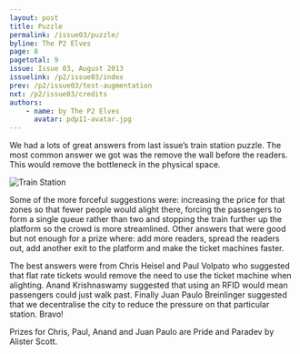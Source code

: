 ```yaml
---
layout: post
title: Puzzle
permalink: /issue03/puzzle/
byline: The P2 Elves
page: 8
pagetotal: 9
issue: Issue 03, August 2013
issuelink: /p2/issue03/index
prev: /p2/issue03/test-augmentation
nxt: /p2/issue03/credits
authors:
    - name: by The P2 Elves
      avatar: pdp11-avatar.jpg
---
```

We had a lots of great answers from last issue’s train station puzzle. The most common answer we got was the remove the wall before the readers. This would remove the bottleneck in the physical space. 

![Train Station](/p2/images/improve-this/train-station.png)

Some of the more forceful suggestions were: increasing the price for that zones so that fewer people would alight there, forcing the passengers to form a single queue rather than two and stopping the train further up the platform so the crowd is more streamlined. Other answers that were good but not enough for a prize where: add more readers, spread the readers out, add another exit to the platform and make the ticket machines faster. 

The best answers were from Chris Heisel and Paul Volpato who suggested that flat rate tickets would remove the need to use the ticket machine when alighting. Anand Krishnaswamy suggested that using an RFID would mean passengers could just walk past. Finally Juan Paulo Breinlinger suggested that we decentralise the city to reduce the pressure on that particular station. Bravo!

Prizes for Chris, Paul, Anand and Juan Paulo are Pride and Paradev by Alister Scott.
